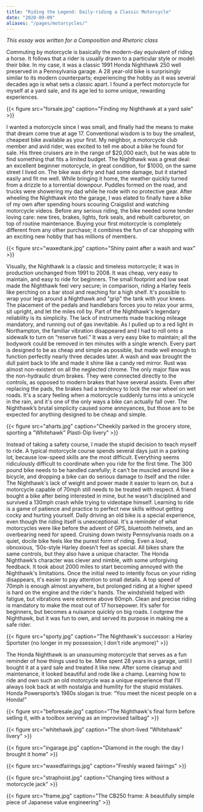 ```yaml
---
title: "Riding the Legend: Daily-riding a Classic Motorcycle"
date: "2020-09-09"
aliases: "/pages/motorcycles/"
---
```


*This essay was written for a Composition and Rhetoric class*

Commuting by motorcycle is basically the modern-day equivalent of riding a horse. It follows that a rider is usually drawn to a particular style or model: their bike. In my case, it was a classic 1991 Honda Nighthawk 250 well preserved in a Pennsylvania garage. A 28 year-old bike is surprisingly similar to its modern counterparts; experiencing the hobby as it was several decades ago is what sets a classic apart. I found a perfect motorcycle for myself at a yard sale, and its age led to some unique, rewarding experiences. 

{{< figure src="forsale.jpg" caption="Finding my Nighthawk at a yard sale" >}}

I wanted a motorcycle since I was small, and finally had the means to make that dream come true at age 17. Conventional wisdom is to buy the smallest, cheapest bike available as your first. My neighbor, a motorcycle club member and avid rider, was excited to tell me about a bike he found for sale. His three cruisers are in the range of $20,000 each, but he was able to find something that fits a limited budget. The Nighthawk was a great deal: an excellent beginner motorcycle, in great condition, for $1000, on the same street I lived on. The bike was dirty and had some damage, but it started easily and fit me well. While bringing it home, the weather quickly turned from a drizzle to a torrential downpour. Puddles formed on the road, and trucks were showering my dad while he rode with no protective gear. After wheeling the Nighthawk into the garage, I was elated to finally have a bike of my own after spending hours scouring Craigslist and watching motorcycle videos. Before any serious riding, the bike needed some tender loving care: new tires, brakes, lights, fork seals, and rebuilt carburetor, on top of routine maintenance. Buying your first motorcycle is completely different from any other purchase; it combines the fun of car shopping with an exciting new hobby that has millions of members. 

{{< figure src="waxedtank.jpg" caption="Shiny paint after a wash and wax" >}}

Visually, the Nighthawk is a classic and timeless motorcycle; it was in production unchanged from 1991 to 2008. It was cheap, very easy to maintain, and easy to ride for beginners. The small footprint and low seat made the Nighthawk feel very secure; in comparison, riding a Harley feels like perching on a bar stool and reaching for a high shelf. It's possible to wrap your legs around a Nighthawk and "grip" the tank with your knees. The placement of the pedals and handlebars forces you to relax your arms, sit upright, and let the miles roll by. Part of the Nighthawk's legendary reliability is its simplicity. The lack of instruments made tracking mileage mandatory, and running out of gas inevitable. As I pulled up to a red light in Northampton, the familiar vibration disappeared and I had to roll onto a sidewalk to turn on “reserve fuel.” It was a very easy bike to maintain; all the bodywork could be removed in ten minutes with a single wrench. Every part is designed to be as cheap and simple as possible, but made well enough to function perfectly nearly three decades later. A wash and wax brought the dull paint back to life and made it shine like a candy red mirror. Rust was almost non-existent on all the neglected chrome. The only major flaw was the non-hydraulic drum brakes. They were connected directly to the controls, as opposed to modern brakes that have several assists. Even after replacing the pads, the brakes had a tendency to lock the rear wheel on wet roads. It's a scary feeling when a motorcycle suddenly turns into a unicycle in the rain, and it's one of the only ways a bike can actually fall over. The Nighthawk’s brutal simplicity caused some annoyances, but those are to be expected for anything designed to be cheap and simple. 

{{< figure src="aharts.jpg" caption="Cheekily parked in the grocery store, sporting a \"Whitehawk\" Plasti-Dip livery" >}}

Instead of taking a safety course, I made the stupid decision to teach myself to ride. A typical motorcycle course spends several days just in a parking lot, because low-speed skills are the most difficult. Everything seems ridiculously difficult to coordinate when you ride for the first time. The 300 pound bike needs to be handled carefully; it can't be muscled around like a bicycle, and dropping a bike can do serious damage to itself and the rider. The Nighthawk's lack of weight and power made it easier to learn on, but a motorcycle capable of 70mph still needs to be treated with respect. A friend bought a bike after being interested in mine, but he wasn't disciplined and survived a 130mph crash while trying to videotape himself. Learning to ride is a game of patience and practice to perfect new skills without getting cocky and hurting yourself. Daily driving an old bike is a special experience, even though the riding itself is unexceptional. It's a reminder of what motorcycles were like before the advent of GPS, bluetooth helmets, and an overbearing need for speed. Cruising down twisty Pennsylvania roads on a quiet, docile bike feels like the purest form of riding. Even a loud, obnoxious, '50s-style Harley doesn’t feel as special. All bikes share the same controls, but they also have a unique character. The Honda Nighthawk’s character was clever and nimble, with some unforgiving feedback. It took about 2000 miles to start becoming annoyed with the Nighthawk's limitations. Once the initial need to intently focus on your riding disappears, it's easier to pay attention to small details. A top speed of 70mph is enough almost anywhere, but prolonged riding at a higher speed is hard on the engine and the rider's hands. The windshield helped with fatigue, but vibrations were extreme above 60mph. Clean and precise riding is mandatory to make the most out of 17 horsepower. It’s safer for beginners, but becomes a nuisance quickly on big roads. I outgrew the Nighthawk, but it was fun to own, and served its purpose in making me a safe rider. 

{{< figure src="sporty.jpg" caption="The Nighthawk's successor: a Harley Sportster (no longer in my possession; I don't ride anymore)" >}}

The Honda Nighthawk is an unassuming motorcycle that serves as a fun reminder of how things used to be. Mine spent 28 years in a garage, until I bought it at a yard sale and treated it like new. After some cleanup and maintenance, it looked beautiful and rode like a champ. Learning how to ride and own such an old motorcycle was a unique experience that I’ll always look back at with nostalgia and humility for the stupid mistakes. Honda Powersports’s 1960s slogan is true: “You meet the nicest people on a Honda!”

{{< figure src="beforesale.jpg" caption="The Nighthawk's final form before selling it, with a toolbox serving as an improvised tailbag" >}}

{{< figure src="whitehawk.jpg" caption="The short-lived \"Whitehawk\" livery" >}}

{{< figure src="ingarage.jpg" caption="Diamond in the rough: the day I brought it home" >}}

{{< figure src="waxedfairings.jpg" caption="Freshly waxed fairings" >}}

{{< figure src="straphoist.jpg" caption="Changing tires without a motorcycle jack" >}}

{{< figure src="frame.jpg" caption="The CB250 frame: A beautifully simple piece of Japanese value engineering" >}}
